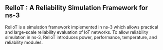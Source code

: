 RelIoT : A Reliability Simulation Framework for ns-3
----------------------
RelIoT is a simulation framework implemented in ns-3 which allows practical and large-scale reliability evaluation of IoT networks. To allow reliability simulation in ns-3, RelIoT introduces
power, performance, temperature, and reliability modules.
